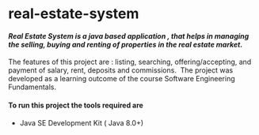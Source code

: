 # real-estate-system
#### *Real Estate System is a java based application , that helps in managing the selling, buying and renting of properties in the real estate market.* 
The features of this project are : listing,  searching,  offering/accepting, and  payment  of salary,  rent,  deposits  and  commissions. ​
The project was developed as a learning outcome of the course Software Engineering Fundamentals. 
#### To run this project the tools required are 
- Java SE Development Kit ( Java 8.0+) 
